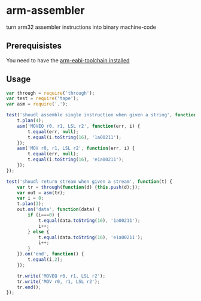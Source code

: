 arm-assembler
===
turn arm32 assembler instructions into binary machine-code

Prerequisistes
---

You need to have the [arm-eabi-toolchain installed](http://blog.y3xz.com/blog/2012/10/07/setting-up-an-arm-eabi-toolchain-on-mac-os-x)

Usage
---
``` javascript
var through = require('through');
var test = require('tape');
var asm = require('.');

test('shoudl assemble single instruction when given a string', function(t) {
    t.plan(4);
    asm('MOVEQ r0, r1, LSL r2', function(err, i) {
        t.equal(err, null);
        t.equal(i.toString(16), '1a00211');
    });
    asm('MOV r0, r1, LSL r2', function(err, i) {
        t.equal(err, null);
        t.equal(i.toString(16), 'e1a00211');
    });
});

test('shoudl return stream when given a stream', function(t) {
    var tr = through(function(d) {this.push(d);});
    var out = asm(tr);
    var i = 0;
    t.plan(3);
    out.on('data', function(data) {
        if (i===0) {
            t.equal(data.toString(16), '1a00211');
            i++;
        } else {
            t.equal(data.toString(16), 'e1a00211');
            i++;
        }
    }).on('end', function() {
        t.equal(i,2);
    });

    tr.write('MOVEQ r0, r1, LSL r2');
    tr.write('MOV r0, r1, LSL r2');
    tr.end();
});
```
